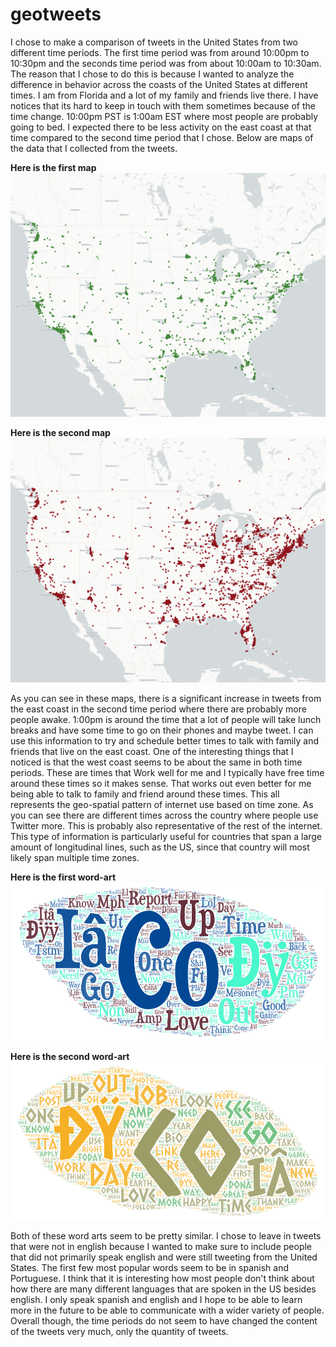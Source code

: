 # geotweets

I chose to make a comparison of tweets in the United States from two different time periods. The first time period was from around 10:00pm to 10:30pm and the seconds time period was from about 10:00am to 10:30am. The reason that I chose to do this is because I wanted to analyze the difference in behavior across the coasts of the United States at different times. I am from Florida and a lot of my family and friends live there. I have notices that its hard to keep in touch with them sometimes because of the time change. 10:00pm PST is 1:00am EST where most people are probably going to bed. I expected there to be less activity on the east coast at that time compared to the second time period that I chose. Below are maps of the data that I collected from the tweets.

**Here is the first map**
![](./img/geotweets-1.png)

**Here is the second map**
![](./img/geotweets-2.png)

As you can see in these maps, there is a significant increase in tweets from the east coast in the second time period where there are probably more people awake. 1:00pm is around the time that a lot of people will take lunch breaks and have some time to go on their phones and maybe tweet. I can use this information to try and schedule better times to talk with family and friends that live on the east coast.
One of the interesting things that I noticed is that the west coast seems to be about the same in both time periods. These are times that Work well for me and I typically have free time around these times so it makes sense. That works out even better for me being able to talk to family and friend around these times.
This all represents the geo-spatial pattern of internet use based on time zone. As you can see there are different times across the country where people use Twitter more. This is probably also representative of the rest of the internet. This type of information is particularly useful for countries that span a large amount of longitudinal lines, such as the US, since that country will most likely span multiple time zones.

**Here is the first word-art**
![](./img/geotweets-word-art-1.png)

**Here is the second word-art**
![](./img/geotweets-word-art-2.png)

Both of these word arts seem to be pretty similar. I chose to leave in tweets that were not in english because I wanted to make sure to include people that did not primarily speak english and were still tweeting from the United States. The first few most popular words seem to be in spanish and Portuguese. I think that it is interesting how most people don't think about how there are many different languages that are spoken in the US besides english. I only speak spanish and english and I hope to be able to learn more in the future to be able to communicate with a wider variety of people. Overall though, the time periods do not seem to have changed the content of the tweets very much, only the quantity of tweets.
